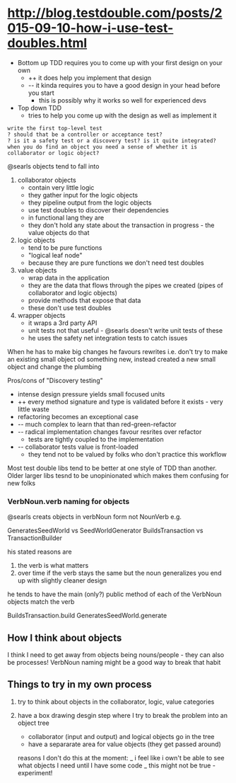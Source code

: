 # http://blog.testdouble.com/posts/2015-09-10-how-i-use-test-doubles.html

- Bottom up TDD requires you to come up with your first design on your own
    - ++ it does help you implement that design
    - -- it kinda requires you to have a good design in your head before you
      start
        - this is possibly why it works so well for experienced devs
- Top down TDD
    - tries to help you come up with the design as well as implement it

```
write the first top-level test
? should that be a controller or acceptance test?
? is it a safety test or a discovery test? is it quite integrated?
when you do find an object you need a sense of whether it is collaborator or logic object?
```

@searls objects tend to fall into

1. collaborator objects
    - contain very little logic
    - they gather input for the logic objects
    - they pipeline output from the logic objects
    - use test doubles to discover their dependencies
    - in functional lang they are
    - they don't hold any state about the transaction in progress - the value
      objects do that
2. logic objects
    - tend to be pure functions
    - "logical leaf node"
    - because they are pure functions we don't need test doubles
3. value objects
    - wrap data in the application
    - they are the data that flows through the pipes we created (pipes of
      collaborator and logic objects)
    - provide methods that expose that data
    - these don't use test doubles
4. wrapper objects
    - it wraps a 3rd party API
    - unit tests not that useful - @searls doesn't write unit tests of these
    - he uses the safety net integration tests to catch issues

When he has to make big changes he favours rewrites i.e. don't try to make an
existing small object od something new, instead created a new small object and
change the plumbing

Pros/cons of "Discovery testing"

- intense design pressure yields small focused units
- ++ every method signature and type is validated before it exists - very little
  waste
- refactoring becomes an exceptional case
- -- much complex to learn that than red-green-refactor
- -- radical implementation changes favour resrites over refactor
    - tests are tightly coupled to the implementation
- -- collaborator tests value is front-loaded
    - they tend not to be valued by folks who don't practice this workflow

Most test double libs tend to be better at one style of TDD than another. Older
larger libs tesnd to be unopinionated which makes them confusing for new folks

### VerbNoun.verb naming for objects

@searls creats objects in verbNoun form not NounVerb e.g.

GeneratesSeedWorld vs SeedWorldGenerator BuildsTransaction vs TransactionBuilder

his stated reasons are

1. the verb is what matters
1. over time if the verb stays the same but the noun generalizes you end up with
   slightly cleaner design

he tends to have the main (only?) public method of each of the VerbNoun objects
match the verb

BuildsTransaction.build GeneratesSeedWorld.generate

## How I think about objects

I think I need to get away from objects being nouns/people - they can also be
processes! VerbNoun naming might be a good way to break that habit

## Things to try in my own process

1. try to think about objects in the collaborator, logic, value categories

2. have a box drawing desgin step where I try to break the problem into an
   object tree
    - collaborator (input and output) and logical objects go in the tree
    - have a separarate area for value objects (they get passed around)

    reasons I don't do this at the moment: _ i feel like i own't be able to see
    what objects I need until I have some code _ this might not be true -
    experiment!

